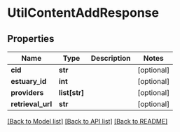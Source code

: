 # UtilContentAddResponse

## Properties
Name | Type | Description | Notes
------------ | ------------- | ------------- | -------------
**cid** | **str** |  | [optional] 
**estuary_id** | **int** |  | [optional] 
**providers** | **list[str]** |  | [optional] 
**retrieval_url** | **str** |  | [optional] 

[[Back to Model list]](../README.md#documentation-for-models) [[Back to API list]](../README.md#documentation-for-api-endpoints) [[Back to README]](../README.md)

